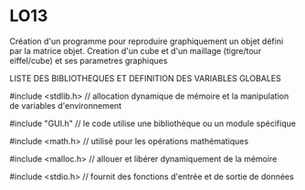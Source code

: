 # LO13
Création d'un programme pour reproduire graphiquement un objet défini par la matrice objet.
Creation d'un cube et d'un maillage (tigre/tour eiffel/cube) et ses parametres graphiques

LISTE DES BIBLIOTHEQUES ET DEFINITION DES VARIABLES GLOBALES

#include <stdlib.h>       // allocation dynamique de mémoire et la manipulation de variables d'environnement

#include "GUI.h"          // le code utilise une bibliothèque ou un module spécifique

#include <math.h>         // utilisé pour les opérations mathématiques

#include <malloc.h>       // allouer et libérer dynamiquement de la mémoire

#include <stdio.h>        // fournit des fonctions d'entrée et de sortie de données
